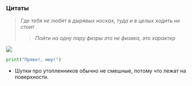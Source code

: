 ### Цитаты
> *Где тебя не любят в дырявых носках, туда и в целых ходить не стоит*
>> *Пойти на одну пару физры это не физика, это характер*

![](https://img10.joyreactor.cc/pics/post/anon-Wh-Other-Warhammer-40000-Wh-%D0%9F%D0%B5%D1%81%D0%BE%D1%87%D0%BD%D0%B8%D1%86%D0%B0-4465194.jpeg)

```python
print("Привет, мир!")
```
- Шутки про утопленников обычно не смешные, потому что лежат на поверхности.
